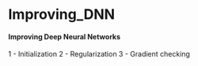 # Improving_DNN
#### Improving Deep Neural Networks

<a name='1'></a> 1 - Initialization
 2 - Regularization
 3 - Gradient checking

